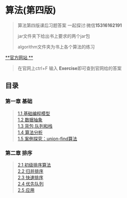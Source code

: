 # 算法(第四版)

>算法第四版课后习题答案
>一起探讨:微信**15316162191**
>
>jar文件夹下给出书上要求的两个jar包
>
>algorithm文件夹为书上各个算法的练习



[**官方网站 **](https://algs4.cs.princeton.edu/code/ )

>在官网上ctrl+F 输入 **Exercise**即可查到官网给的答案

## 目录

### 第一章 基础
   > [1.1 基础编程模型](https://github.com/tongji4m3/Algorithm-fourth-edition/tree/master/1.1)  
   > [1.2 数据抽象]( https://github.com/tongji4m3/Algorithm-fourth-edition/tree/master/1.2)   
   > [1.3 背包,队列和栈]( https://github.com/tongji4m3/Algorithm-fourth-edition/tree/master/1.3)  
   > [1.4 算法分析]( https://github.com/tongji4m3/Algorithm-fourth-edition/tree/master/1.4)  
   > [1.5 案例探究：union-find算法]( https://github.com/tongji4m3/Algorithm-fourth-edition/tree/master/1.5)  
### 第二章 排序
   > [2.1 初级排序算法]( https://github.com/tongji4m3/Algorithm-fourth-edition/tree/master/2.1)  
   > [2.2 归并排序]( https://github.com/tongji4m3/Algorithm-fourth-edition/tree/master/2.2)  
   > [2.3 快速排序]( https://github.com/tongji4m3/Algorithm-fourth-edition/tree/master/2.3)  
   > [2.4 优先队列]( https://github.com/tongji4m3/Algorithm-fourth-edition/tree/master/2.4)  
   > [2.5 应用]( https://github.com/tongji4m3/Algorithm-fourth-edition/tree/master/2.5)  



